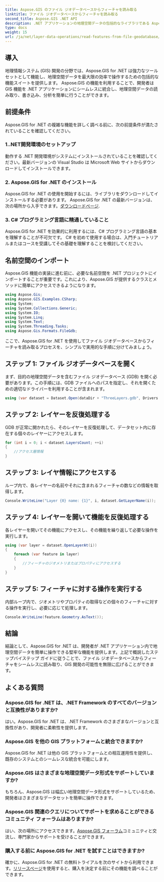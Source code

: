 ```yaml
---
title: Aspose.GIS のファイル ジオデータベースからフィーチャを読み取る
linktitle: ファイル ジオデータベースからフィーチャを読み取る
second_title: Aspose.GIS .NET API
description: .NET アプリケーションの地理空間データの包括的なライブラリである Aspose.GIS for .NET の機能を試してください。地理空間データを簡単に読み取り、書き込み、分析できます。
type: docs
weight: 15
url: /ja/net/layer-data-operations/read-features-from-file-geodatabase/
---
```

## 導入
地理情報システム (GIS) 開発の分野では、Aspose.GIS for .NET は強力なツールセットとして機能し、地理空間データを最大限の効率で操作するための包括的な機能スイートを提供します。 Aspose.GIS の機能を利用することで、開発者は GIS 機能を .NET アプリケーションにシームレスに統合し、地理空間データの読み取り、書き込み、分析を簡単に行うことができます。
## 前提条件
Aspose.GIS for .NET の複雑な機能を詳しく調べる前に、次の前提条件が満たされていることを確認してください。
### 1..NET開発環境のセットアップ
動作する .NET 開発環境がシステムにインストールされていることを確認してください。最新バージョンの Visual Studio は Microsoft Web サイトからダウンロードしてインストールできます。
### 2. Aspose.GIS for .NET のインストール
Aspose.GIS for .NET の使用を開始するには、ライブラリをダウンロードしてインストールする必要があります。 Aspose.GIS for .NET の最新バージョンは、次の場所から入手できます。[ダウンロードページ](https://releases.aspose.com/gis/net/).
### 3. C# プログラミング言語に精通していること
Aspose.GIS for .NET を効果的に利用するには、C# プログラミング言語の基本を理解することが不可欠です。 C# を初めて使用する場合は、入門チュートリアルまたはコースを受講してその基礎を理解することを検討してください。

## 名前空間のインポート
Aspose.GIS 機能の実装に進む前に、必要な名前空間を .NET プロジェクトにインポートすることが重要です。これにより、Aspose.GIS が提供するクラスとメソッドに簡単にアクセスできるようになります。

```csharp
using Aspose.Gis;
using Aspose.GIS.Examples.CSharp;
using System;
using System.Collections.Generic;
using System.IO;
using System.Linq;
using System.Text;
using System.Threading.Tasks;
using Aspose.Gis.Formats.FileGdb;
```

ここで、Aspose.GIS for .NET を使用してファイル ジオデータベースからフィーチャを読み取るプロセスを、シンプルで実用的な手順に分けてみましょう。
## ステップ 1: ファイル ジオデータベースを開く
まず、目的の地理空間データを含むファイル ジオデータベース (GDB) を開く必要があります。この手順には、GDB ファイルへのパスを指定し、それを開くための適切なドライバーを利用することが含まれます。
```csharp
using (var dataset = Dataset.Open(dataDir + "ThreeLayers.gdb", Drivers.FileGdb))
```
## ステップ 2: レイヤーを反復処理する
GDB が正常に開かれたら、そのレイヤーを反復処理して、データセット内に存在する個々のレイヤーにアクセスします。
```csharp
for (int i = 0; i < dataset.LayersCount; ++i)
{
    //アクセス層情報
}
```
## ステップ 3: レイヤ情報にアクセスする
ループ内で、各レイヤーの名前やそれに含まれるフィーチャの数などの情報を取得します。
```csharp
Console.WriteLine("Layer {0} name: {1}", i, dataset.GetLayerName(i));
```
## ステップ 4: レイヤーを開いて機能を反復処理する
各レイヤーを開いてその機能にアクセスし、その機能を繰り返して必要な操作を実行します。
```csharp
using (var layer = dataset.OpenLayerAt(i))
{
    foreach (var feature in layer)
    {
        //フィーチャのジオメトリまたはプロパティにアクセスする
    }
}
```
## ステップ 5: フィーチャに対する操作を実行する
内部ループ内で、ジオメトリやプロパティの取得などの個々のフィーチャに対する操作を実行し、必要に応じて処理します。
```csharp
Console.WriteLine(feature.Geometry.AsText());
```

## 結論
結論として、Aspose.GIS for .NET は、開発者が .NET アプリケーション内で地理空間データを簡単に操作できる堅牢な機能を提供します。上記で概説したステップバイステップ ガイドに従うことで、ファイル ジオデータベースからフィーチャをシームレスに読み取り、GIS 開発の可能性を無限に広げることができます。
## よくある質問
### Aspose.GIS for .NET は、.NET Framework のすべてのバージョンと互換性がありますか?
はい。Aspose.GIS for .NET は、.NET Framework のさまざまなバージョンと互換性があり、開発者に柔軟性を提供します。
### Aspose.GIS を他の GIS プラットフォームと統合できますか?
Aspose.GIS for .NET は他の GIS プラットフォームとの相互運用性を提供し、既存のシステムとのシームレスな統合を可能にします。
### Aspose.GIS はさまざまな地理空間データ形式をサポートしていますか?
もちろん、Aspose.GIS は幅広い地理空間データ形式をサポートしているため、開発者はさまざまなデータセットを簡単に操作できます。
### Aspose.GIS 関連のクエリについてサポートを求めることができるコミュニティ フォーラムはありますか?
はい、次の場所にアクセスできます。[Aspose.GIS フォーラム](https://forum.aspose.com/c/gis/33)コミュニティと交流し、専門家からサポートを受けることができます。
### 購入する前に Aspose.GIS for .NET を試すことはできますか?
確かに、Aspose.GIS for .NET の無料トライアルを次のサイトから利用できます。[リリースページ](https://releases.aspose.com/)を使用すると、購入を決定する前にその機能を調べることができます。